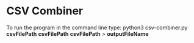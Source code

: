 # CSV Combiner

To run the program in the command line type:
python3 csv-combiner.py **csvFilePath** **csvFilePath** **csvFilePath** \> **outputFileName**
